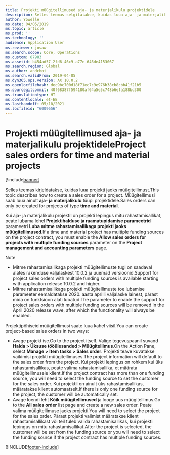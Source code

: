 ```yaml
---
title: Projekti müügitellimused aja- ja materjalikulu projektidele
description: Selles teemas selgitatakse, kuidas luua aja- ja materjalikulu projektidele projektipõhiseid müügitellimusi.
author: Yowelle
ms.date: 04/05/2019
ms.topic: article
ms.prod: ''
ms.technology: ''
audience: Application User
ms.reviewer: josaw
ms.search.scope: Core, Operations
ms.custom: 87983
ms.assetid: b454ad57-2fd6-46c9-a77e-646de4153067
ms.search.region: Global
ms.author: andchoi
ms.search.validFrom: 2019-04-05
ms.dyn365.ops.version: AX 10.0.2
ms.openlocfilehash: dec9bc700d18f71ec7c9e976b38cb8cbb41f21b5
ms.sourcegitcommit: 40f68387f594180af64a5e5c748b6efa188bd300
ms.translationtype: HT
ms.contentlocale: et-EE
ms.lasthandoff: 05/10/2021
ms.locfileid: "6009656"
---
```

# <a name="project-sales-orders-for-time-and-material-projects"></a><span data-ttu-id="eaee9-103">Projekti müügitellimused aja- ja materjalikulu projektidele</span><span class="sxs-lookup"><span data-stu-id="eaee9-103">Project sales orders for time and material projects</span></span>

[!include[banner](../includes/banner.md)]

<span data-ttu-id="eaee9-104">Selles teemas kirjeldatakse, kuidas luua projekti jaoks müügitellimust.</span><span class="sxs-lookup"><span data-stu-id="eaee9-104">This topic describes how to create a sales order for a project.</span></span> <span data-ttu-id="eaee9-105">Müügitellimusi saab luua ainult **aja- ja materjalikulu** tüüpi projektidele.</span><span class="sxs-lookup"><span data-stu-id="eaee9-105">Sales orders can only be created for projects of type **time and material**.</span></span>

<span data-ttu-id="eaee9-106">Kui aja- ja materjalikulu projektil on projekti lepingus mitu rahastamisallikat, peate lubama lehel **Projektihalduse ja raamatupidamise parameetrid** parameetri **Luba mitme rahastamisallikaga projekti jaoks müügitellimused**.</span><span class="sxs-lookup"><span data-stu-id="eaee9-106">If a time and material project has multiple funding sources on the project contract, you must enable the **Allow sales orders for projects with multiple funding sources** parameter on the **Project management and accounting parameters** page.</span></span> 

> [!NOTE]
> - <span data-ttu-id="eaee9-107">Mitme rahastamisallikaga projekti müügitellimuste tugi on saadaval alates rakenduse väljalaskest 10.0.2 ja uuemad versioonid.</span><span class="sxs-lookup"><span data-stu-id="eaee9-107">Support for project sales orders with multiple funding sources is available starting with application release 10.0.2 and higher.</span></span>
> - <span data-ttu-id="eaee9-108">Mitme rahastamisallikaga projekti müügitellimuste toe lubamise parameeter eemaldatakse 2020. aasta aprilli väljalaske lainest, pärast mida on funktsioon alati lubatud.</span><span class="sxs-lookup"><span data-stu-id="eaee9-108">The parameter to enable the support for project sales orders with multiple funding sources will be removed in the April 2020 release wave, after which the functionality will always be enabled.</span></span>

<span data-ttu-id="eaee9-109">Projektipõhiseid müügitellimusi saate luua kahel viisil.</span><span class="sxs-lookup"><span data-stu-id="eaee9-109">You can create project-based sales orders in two ways:</span></span>

- <span data-ttu-id="eaee9-110">Avage projekt ise.</span><span class="sxs-lookup"><span data-stu-id="eaee9-110">Go to the project itself.</span></span> <span data-ttu-id="eaee9-111">Valige tegevuspaanil suvand **Halda > Üksuse tööülesanded > Müügitellimus**.</span><span class="sxs-lookup"><span data-stu-id="eaee9-111">On the Action Pane, select **Manage > Item tasks > Sales order**.</span></span> <span data-ttu-id="eaee9-112">Projekti teave kuvatakse vaikimisi projekti müügitellimuses.</span><span class="sxs-lookup"><span data-stu-id="eaee9-112">The project information will default to the sales order from the project.</span></span> <span data-ttu-id="eaee9-113">Kui projekti lepingus on rohkem kui üks rahastamisallikas, peate valima rahastamisallika, et määrata müügitellimusele klient.</span><span class="sxs-lookup"><span data-stu-id="eaee9-113">If the project contract has more than one funding source, you will need to select the funding source to set the customer for the sales order.</span></span> <span data-ttu-id="eaee9-114">Kui projektil on ainult üks rahastamisallikas, määratakse klient automaatselt.</span><span class="sxs-lookup"><span data-stu-id="eaee9-114">If there is only one funding source for the project, the customer will be automatically set.</span></span>
- <span data-ttu-id="eaee9-115">Avage loendi leht **Kõik müügitellimused** ja looge uus müügitellimus.</span><span class="sxs-lookup"><span data-stu-id="eaee9-115">Go to the **All sales order** list page and create a new sales order.</span></span> <span data-ttu-id="eaee9-116">Peate valima müügitellimuse jaoks projekti.</span><span class="sxs-lookup"><span data-stu-id="eaee9-116">You will need to select the project for the sales order.</span></span> <span data-ttu-id="eaee9-117">Pärast projekti valimist määratakse klient rahastamisallikast või teil tuleb valida rahastamisallikas, kui projekti lepingus on mitu rahastamisallikat.</span><span class="sxs-lookup"><span data-stu-id="eaee9-117">After the project is selected, the customer will be set from the funding source or you will need to select the funding source if the project contract has multiple funding sources.</span></span>



[!INCLUDE[footer-include](../includes/footer-banner.md)]